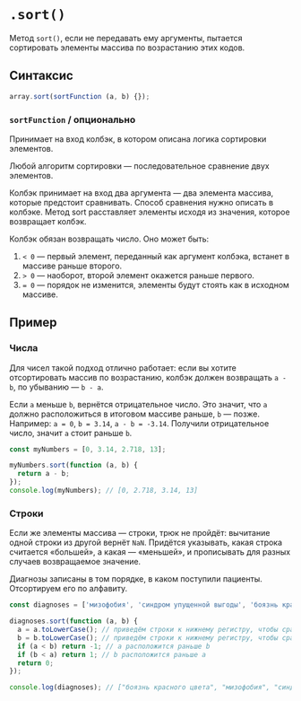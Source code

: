 # `.sort()`

Метод `sort()`, если не передавать ему аргументы, пытается сортировать элементы массива по возрастанию этих кодов.

## Синтаксис

```js
array.sort(sortFunction (a, b) {});
```

### `sortFunction` / опционально

Принимает на вход колбэк, в котором описана логика сортировки элементов.

Любой алгоритм сортировки — последовательное сравнение двух элементов.

Колбэк принимает на вход два аргумента — два элемента массива, которые предстоит сравнивать. Способ сравнения нужно описать в колбэке. Метод sort расставляет элементы исходя из значения, которое возвращает колбэк.

Колбэк обязан возвращать число. Оно может быть:

1. `< 0` — первый элемент, переданный как аргумент колбэка, встанет в массиве раньше второго.
2. `> 0` — наоборот, второй элемент окажется раньше первого.
3. `= 0` — порядок не изменится, элементы будут стоять как в исходном массиве.

## Пример

### Числа

Для чисел такой подход отлично работает: если вы хотите отсортировать массив по возрастанию, колбэк должен возвращать `a - b`, по убыванию — `b - a`.

Если `a` меньше `b`, вернётся отрицательное число. Это значит, что `a` должно расположиться в итоговом массиве раньше, `b` — позже. Например: `a = 0`, `b = 3.14`, `a - b = -3.14`. Получили отрицательное число, значит `a` стоит раньше `b`.

```js
const myNumbers = [0, 3.14, 2.718, 13];

myNumbers.sort(function (a, b) {
  return a - b;
});
console.log(myNumbers); // [0, 2.718, 3.14, 13]
```

### Строки

Если же элементы массива — строки, трюк не пройдёт: вычитание одной строки из другой вернёт `NaN`. Придётся указывать, какая строка считается «большей», а какая — «меньшей», и прописывать для разных случаев возвращаемое значение.

Диагнозы записаны в том порядке, в каком поступили пациенты. Отсортируем его по алфавиту.

```js
const diagnoses = ['мизофобия', 'синдром упущенной выгоды', 'боязнь красного цвета'];

diagnoses.sort(function (a, b) {
  a = a.toLowerCase(); // приведём строки к нижнему регистру, чтобы сравнение прошло корректно
  b = b.toLowerCase(); // приведём строки к нижнему регистру, чтобы сравнение прошло корректно
  if (a < b) return -1; // a расположится раньше b
  if (b < a) return 1; // b расположится раньше a
  return 0;
});

console.log(diagnoses); // ["боязнь красного цвета", "мизофобия", "синдром упущенной выгоды"]
```
